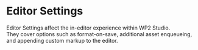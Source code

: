 # Editor Settings

Editor Settings affect the in-editor experience within WP2 Studio.  
They cover options such as format-on-save, additional asset enqueueing, and appending custom markup to the editor.

